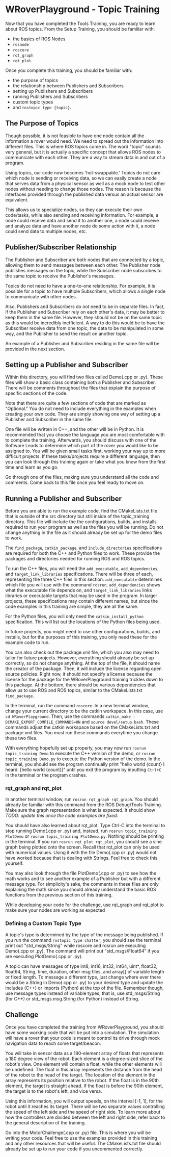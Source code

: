 # WRoverPlayground - Topic Training
Now that you have completed the Tools Training, you are ready to learn about ROS topics. From the Setup Training, you should be familiar with:
- the basics of ROS Nodes
- `rosnode`
- `roscore`
- `rqt_graph`
- `rqt_plot`.

Once you complete this training, you should be familiar with:
- the purpose of topics
- the relationship between Publishers and Subscribers
- setting up Publishers and Subscribers
- running Publishers and Subscribers
- custom topic types
- and `rostopic type {topic}`.

## The Purpose of Topics
Though possible, it is not feasible to have one node contain all the information a rover would need. We need to spread out the information into different files. This is where ROS topics come in. The word "topic" sounds very general, but it is actually a specific concept that allows ROS nodes to communicate with each other. They are a way to stream data in and out of a program.

Using topics, our code now becomes 'hot-swappable.' Topics do not care which node is sending or receiving data, so we can easily create a node that serves data from a physical sensor as well as a mock node to test other nodes without needing to change those nodes. The reason is because the interfaces provided through the published data versus an actual sensor are equivalent.

This allows us to specialize nodes, so they can execute their own code/tasks, while also sending and receiving information. For example, a node could receive data and send it to another one, a node could receive and analyze data and have another node do some action with it, a node could send data to multiple nodes, etc.

## Publisher/Subscriber Relationship
The Publisher and Subscriber are both nodes that are connected by a topic, allowing them to send messages between each other. The Publisher node publishes messages on the topic, while the Subscriber node subscribes to the same topic to receive the Publisher's messages. 

Topics do not need to have a one-to-one relationship. For example, it is possible for a topic to have multiple Subscribers, which allows a single node to communicate with other nodes.

Also, Publishers and Subscribers do not need to be in separate files. In fact, if the Publisher and Subscriber rely on each other's data, it may be better to keep them in the same file. However, they should not be on the same topic as this would be incredibly inefficient. A way to do this would be to have the Subscriber receive data from one topic, the data to be manipulated in some way, and the Publisher to send the result on another topic. 

An example of a Publisher and Subscriber residing in the same file will be provided in the next section.

## Setting up a Publisher and Subscriber
Within this directory, you will find two files called Demo(.cpp or .py). These files will show a basic class containing both a Publisher and Subscriber. There will be comments throughout the files that explain the purpose of specific sections of the code.

Note that there are quite a few sections of code that are marked as "Optional." You do not need to include everything in the examples when creating your own code. They are simply showing one way of setting up a Publisher and Subscriber in the same file.

One file will be written in C++, and the other will be in Python. It is recommended that you choose the language you are most comfortable with to complete the training. Afterwards, you should discuss with one of the Software Leads to determine which part of the rover you would like to be assigned to. You will be given small tasks first, working your way up to more difficult projects. If these tasks/projects require a different language, then you can look through this training again or take what you know from the first time and learn as you go.

Go through one of the files, making sure you understand all the code and comments. Come back to this file once you feel ready to move on.

## Running a Publisher and Subscriber
Before you are able to run the example code, find the CMakeLists.txt file that is outside of the src directory but still inside of the topic_training directory. This file will include the the configurations, builds, and installs required to run your program as well as the files you will be running. Do not change anything in the file as it should already be set up for the demo files to work. 

The `find_package`, `catkin_package`, and `include_directories` specifications are required for both the C++ and Python files to work. These provide the packages and directories needed for running ROS and ROS topics. 

To run the C++ files, you will need the `add_executable`, `add_dependencies`, and `target_link_libraries` specifications. There will be three of each, representing the three C++ files in this section. `add_executable` determines which file you will use with the command `rosrun`, `add_dependencies` shows what the executable file depends on, and `target_link_libraries` links libraries or executable targets that may be used in the program. In larger projects, these specifications may contain different names, but since the code examples in this training are simple, they are all the same.

For the Python files, you will only need the `catkin_install_python` specification. This will list out the locations of the Python files being used.

In future projects, you might need to use other configurations, builds, and installs, but for the purposes of this training, you only need these for the example code to run.

You can also check out the package.xml file, which you also may need to tailor for future projects. However, everything should already be set up correctly, so do not change anything. At the top of the file, it should name the creator of the package. Then, it will include the license regarding open source policies. Right now, it should not specify a license because the license for the package for the WRoverPlayground training trickles down to this package. At the bottom, there should be various dependencies that allow us to use ROS and ROS topics, similar to the CMakeLists.txt `find_package`.

In the terminal, run the command `roscore`. In a new terminal window, change your current directory to be the catkin workspace. In this case, use `cd WRoverPlayground`. Then, use the commands `catkin_make -DCMAKE_EXPORT_COMPILE_COMMANDS=ON` and `source devel/setup.bash`. These commands adjust the catkin workspace based on the CMakeLists.txt and package.xml files. You must run these commands everytime you change these two files. 

With everything hopefully set up properly, you may now run `rosrun topic_training Demo` to execute the C++ version of the demo, or `rosrun topic_training Demo.py` to execute the Python version of the demo. In the terminal, you should see the program continually print "hello world {count} I heard: [hello world {count}]" until you exit the program by inputting `Ctrl+C` in the terminal or the program crashes.

### rqt_graph and rqt_plot
In another terminal window, run `rosrun rqt_graph rqt_graph`. You should already be familiar with this command from the ROS Debug/Tools Training. Make sure the graph representation is what is expected. It should show *TODO: update this once the code examples are fixed*.

You should have also learned about rqt_plot. Type Ctrl-C into the terminal to stop running Demo(.cpp or .py) and, instead, run `rosrun topic_training PlotDemo` or `rosrun topic_training PlotDemo.py`. Nothing should be printing in the terminal. If you run `rosrun rqt_plot rqt_plot`, you should see a sine graph being plotted onto the screen. Recall that rqt_plot can only be used with numerical values. Using it with the file Demo(.cpp or .py) would not have worked because that is dealing with Strings. Feel free to check this yourself.

You may also look through the file PlotDemo(.cpp or .py) to see how the math works and to see another example of a Publisher but with a different message type. For simplicity's sake, the comments in these files are only explaining the math since you should already understand the basic ROS functions from the previous section of this training.

While developing your code for the challenge, use rqt_graph and rqt_plot to make sure your nodes are working as expected

### Defining a Custom Topic Type
A topic's type is determined by the type of the message being published. If you run the command `rostopic type chatter`, you should see the terminal print out "std_msgs/String" while roscore and rosrun are executing Demo(.cpp or .py). The command will print out "std_msgs/Float64" if you are executing PlotDemo(.cpp or .py).

A topic can have messages of type int8, int16, int32, int64, uint*, float32, float64, String, time, duration, other msg files, and array[] of variable length or fixed length. To message a different type, just change where ever there would be a String in Demo(.cpp or .py) to your desired type and update the includes (C++) or imports (Python) at the top of the file. Remember though, use message types instead of variable types, that is, use std_msgs/String (for C++) or std_msgs.msg.String (for Python) instead of String.

## Challenge
Once you have completed the training from WRoverPlayground, you should have some working code that will be put into a simulation. The simulation will have a rover that your code is meant to control its drive through mock navigation data to reach some target/beacon. 

You will take in sensor data as a 180-element array of floats that represents a 180 degree view of the robot. Each element is a degree-sized slice of the robot's view. One element will contain a float, while the other elements will be undefined. The float in this array represents the distance from the head of the robot to the head of the target. The location of the element in the array represents its position relative to the robot. If the float is in the 90th element, the target is straight ahead. If the float is before the 90th element, the target is to the robot's left, and vice versa. 

Using this information, you will output speeds, on the interval [-1, 1], for the robot until it reaches its target. There will be two separate values controlling the speed of the left side and the speed of right side. To learn more about how the controllers are divided between the left and right side, refer back to the general description of the training.

Go into the MotorChallenge(.cpp or .py) file. This is where you will be writing your code. Feel free to use the examples provided in this training and any other resources that will be useful. The CMakeLists.txt file should already be set up to run your code if you uncommented correctly.